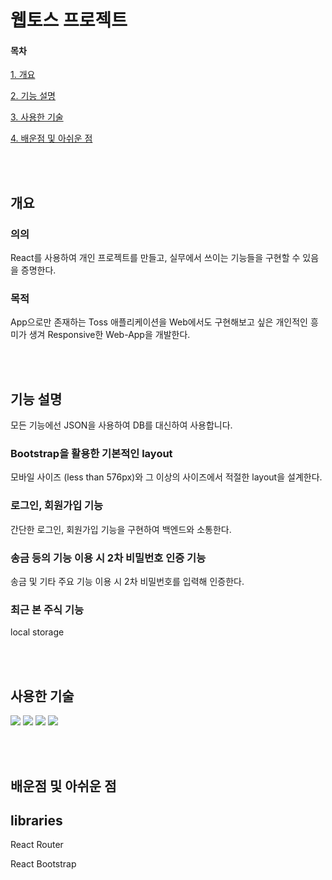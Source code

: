 # 웹토스 프로젝트

#### 목차

[1. 개요](#개요)

[2. 기능 설명](#기능-설명)

[3. 사용한 기술](#사용한-기술)

[4. 배운점 및 아쉬운 점](#배운점-및-아쉬운-점)

<br><br>

## 개요

### 의의

React를 사용하여 개인 프로젝트를 만들고, 실무에서 쓰이는 기능들을 구현할 수 있음을 증명한다.

### 목적

App으로만 존재하는 Toss 애플리케이션을 Web에서도 구현해보고 싶은 개인적인 흥미가 생겨 Responsive한 Web-App을 개발한다.

<br><br>

## 기능 설명

모든 기능에선 JSON을 사용하여 DB를 대신하여 사용합니다.

### Bootstrap을 활용한 기본적인 layout

모바일 사이즈 (less than 576px)와 그 이상의 사이즈에서 적절한 layout을 설계한다.

### 로그인, 회원가입 기능

간단한 로그인, 회원가입 기능을 구현하여 백엔드와 소통한다.

### 송금 등의 기능 이용 시 2차 비밀번호 인증 기능

송금 및 기타 주요 기능 이용 시 2차 비밀번호를 입력해 인증한다.

### 최근 본 주식 기능

local storage


<br><br>

## 사용한 기술

<img src="https://img.shields.io/badge/React-61DAFB?style=for-the-badge&logo=react&logoColor=white"/>   <img src="https://img.shields.io/badge/HTML5-E34F26?style=for-the-badge&logo=html5&logoColor=white"/>   <img src="https://img.shields.io/badge/CSS3-1572B6?style=for-the-badge&logo=css3&logoColor=white"/>   <img src="https://img.shields.io/badge/JavaScript-F7DF1E?style=for-the-badge&logo=javascript&logoColor=white"/>


<br><br>

## 배운점 및 아쉬운 점


## libraries

React Router

React Bootstrap